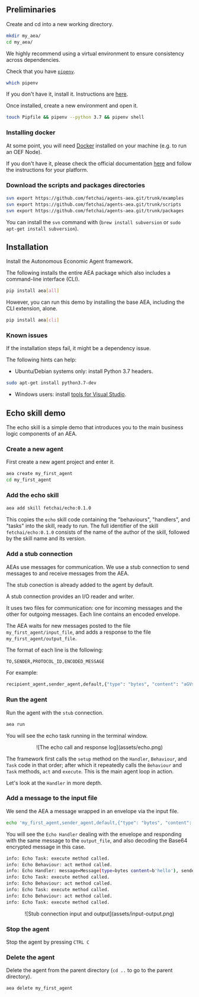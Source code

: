 ## Preliminaries

Create and cd into a new working directory.

``` bash
mkdir my_aea/
cd my_aea/
```

We highly recommend using a virtual environment to ensure consistency across dependencies.

Check that you have [`pipenv`](https://github.com/pypa/pipenv).

``` bash
which pipenv
```

If you don't have it, install it. Instructions are <a href="https://pypi.org/project/pipenv/" target=_blank>here</a>.

Once installed, create a new environment and open it.

``` bash
touch Pipfile && pipenv --python 3.7 && pipenv shell
```

### Installing docker

At some point, you will need [Docker](https://www.docker.com/) installed on your machine 
(e.g. to run an OEF Node).
 
If you don't have it, please check the official documentation [here](https://docs.docker.com/install/) 
and follow the instructions for your platform.


### Download the scripts and packages directories
``` bash
svn export https://github.com/fetchai/agents-aea.git/trunk/examples
svn export https://github.com/fetchai/agents-aea.git/trunk/scripts
svn export https://github.com/fetchai/agents-aea.git/trunk/packages
```
You can install the `svn` command with (`brew install subversion` or `sudo apt-get install subversion`).


## Installation

Install the Autonomous Economic Agent framework.

<!--

The following installs the basic application without the cli.
``` bash
pip install aea
```
-->

The following installs the entire AEA package which also includes a command-line interface (CLI).

``` bash
pip install aea[all]

```

However, you can run this demo by installing the base AEA, including the CLI extension, alone.

``` bash
pip install aea[cli]

```


### Known issues

If the installation steps fail, it might be a dependency issue. 

The following hints can help:

- Ubuntu/Debian systems only: install Python 3.7 headers.
```bash
sudo apt-get install python3.7-dev
``` 

- Windows users: install <a href="https://visualstudio.microsoft.com/downloads/#build-tools-for-visual-studio-2019" target=_blank>tools for Visual Studio</a>. 


## Echo skill demo

The echo skill is a simple demo that introduces you to the main business logic components of an AEA.

### Create a new agent

First create a new agent project and enter it.
``` bash
aea create my_first_agent
cd my_first_agent
```

### Add the echo skill 

``` bash
aea add skill fetchai/echo:0.1.0
```

This copies the `echo` skill code containing the "behaviours", "handlers", and "tasks" into the skill, ready to run. The full identifier of the skill `fetchai/echo:0.1.0` consists of the name of the author of the skill, followed by the skill name and its version.

### Add a stub connection

AEAs use messages for communication. We use a stub connection to send messages to and receive messages from the AEA.

The stub conection is already added to the agent by default.

A stub connection provides an I/O reader and writer. 

It uses two files for communication: one for incoming messages and the other for outgoing messages. Each line contains an encoded envelope.

The AEA waits for new messages posted to the file `my_first_agent/input_file`, and adds a response to the file `my_first_agent/output_file`.

The format of each line is the following:

``` bash
TO,SENDER,PROTOCOL_ID,ENCODED_MESSAGE
```
        
For example:

``` bash
recipient_agent,sender_agent,default,{"type": "bytes", "content": "aGVsbG8="}
```

### Run the agent

Run the agent with the `stub` connection.

``` bash
aea run
```

You will see the echo task running in the terminal window.

<center>![The echo call and response log](assets/echo.png)</center>

The framework first calls the `setup` method on the `Handler`, `Behaviour`, and `Task` code in that order; after which it repeatedly calls the `Behaviour` and `Task` methods, `act` and `execute`. This is the main agent loop in action.

Let's look at the `Handler` in more depth.

### Add a message to the input file

We send the AEA a message wrapped in an envelope via the input file.

``` bash
echo 'my_first_agent,sender_agent,default,{"type": "bytes", "content": "aGVsbG8="}' >> input_file
```

You will see the `Echo Handler` dealing with the envelope and responding with the same message to the `output_file`, and also decoding the Base64 encrypted message in this case.

``` bash
info: Echo Task: execute method called.
info: Echo Behaviour: act method called.
info: Echo Handler: message=Message(type=bytes content=b'hello'), sender=sender_agent
info: Echo Task: execute method called.
info: Echo Behaviour: act method called.
info: Echo Task: execute method called.
info: Echo Behaviour: act method called.
info: Echo Task: execute method called.
```

<center>![Stub connection input and output](assets/input-output.png)</center>

### Stop the agent

Stop the agent by pressing `CTRL C`

### Delete the agent

Delete the agent from the parent directory (`cd ..` to go to the parent directory).

``` bash
aea delete my_first_agent
```


<br />
